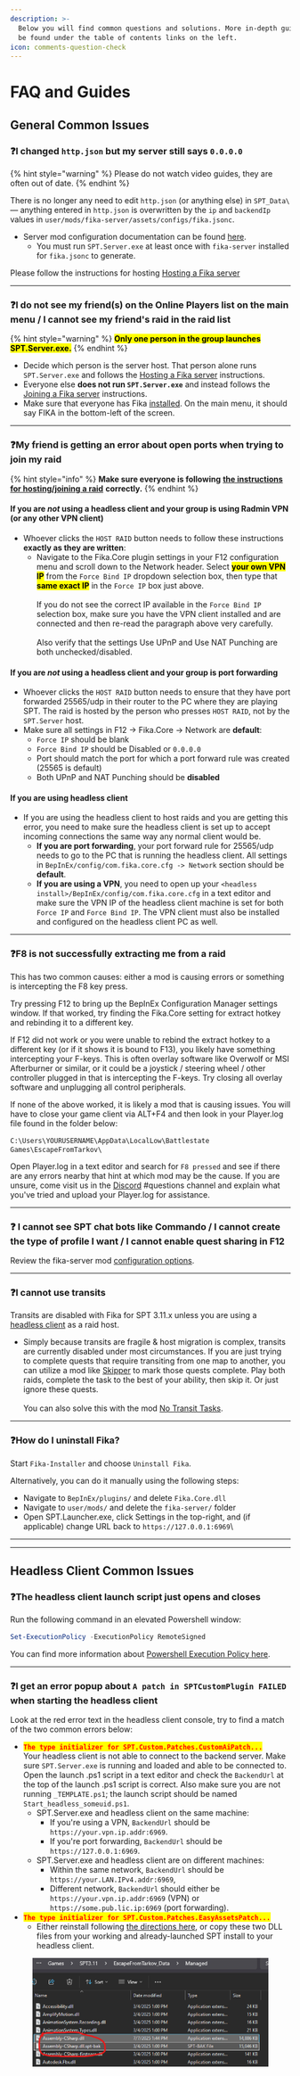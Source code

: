 ```yaml
---
description: >-
  Below you will find common questions and solutions. More in-depth guides can
  be found under the table of contents links on the left.
icon: comments-question-check
---
```


# FAQ and Guides

## General Common Issues

### ❓I changed `http.json` but my server still says `0.0.0.0`

{% hint style="warning" %}
Please do not watch video guides, they are often out of date.
{% endhint %}

There is no longer any need to edit `http.json` (or anything else) in `SPT_Data\` — anything entered in `http.json` is overwritten by the `ip` and `backendIp` values in `user/mods/fika-server/assets/configs/fika.jsonc`.

* Server mod configuration documentation can be found [here](../fika-configuration/server.md).
  * You must run `SPT.Server.exe` at least once with `fika-server` installed for `fika.jsonc` to generate.

Please follow the instructions for hosting <a href="../hosting-a-fika-server/" class="button primary" data-icon="arrow-right-long">Hosting a Fika server</a>

***

### ❓I do not see my friend(s) on the Online Players list on the main menu / I cannot see my friend's raid in the raid list

{% hint style="warning" %}
<mark style="color:$warning;">**Only one person in the group launches SPT.Server.exe.**</mark>
{% endhint %}

* Decide which person is the server host. That person alone runs `SPT.Server.exe` and follows the [Hosting a Fika server](../hosting-a-fika-server/) instructions.
* Everyone else **does not run `SPT.Server.exe`** and instead follows the [Joining a Fika server](../joining-a-fika-server/) instructions.
* Make sure that everyone has Fika [installed](../installing-fika/). On the main menu, it should say FIKA in the bottom-left of the screen.

***

### ❓My friend is getting an error about open ports when trying to join my raid

{% hint style="info" %}
**Make sure everyone is following** [**the instructions for hosting/joining a raid**](../playing-fika.md) **correctly.**
{% endhint %}

#### If you are _not_ using a headless client and your group is using Radmin VPN (or any other VPN client)

* Whoever clicks the `HOST RAID` button needs to follow these instructions **exactly as they are written**:
  * Navigate to the Fika.Core plugin settings in your F12 configuration menu and scroll down to the Network header. Select <mark style="color:$warning;">**your own VPN IP**</mark> from the `Force Bind IP` dropdown selection box, then type that <mark style="color:$warning;">**same exact IP**</mark> in the `Force IP` box just above.\
    \
    If you do not see the correct IP available in the `Force Bind IP` selection box, make sure you have the VPN client installed and are connected and then re-read the paragraph above very carefully.\
    \
    Also verify that the settings Use UPnP and Use NAT Punching are both unchecked/disabled.

#### If you are _not_ using a headless client and your group is port forwarding

* Whoever clicks the `HOST RAID` button needs to ensure that they have port forwarded 25565/udp in their router to the PC where they are playing SPT. The raid is hosted by the person who presses `HOST RAID`, not by the `SPT.Server` host.
* Make sure all settings in F12 -> Fika.Core -> Network are **default**:
  * `Force IP` should be blank
  * `Force Bind IP` should be Disabled or `0.0.0.0`
  * Port should match the port for which a port forward rule was created (25565 is default)
  * Both UPnP and NAT Punching should be **disabled**

#### If you are using headless client

* If you are using the headless client to host raids and you are getting this error, you need to make sure the headless client is set up to accept incoming connections the same way any normal client would be.&#x20;
  * **If you are port forwarding**, your port forward rule for 25565/udp needs to go to the PC that is running the headless client. All settings in `BepInEx/config/com.fika.core.cfg -> Network` section should be **default**.
  * **If you are using a VPN**, you need to open up your `<headless install>/BepInEx/config/com.fika.core.cfg` in a text editor and make sure the VPN IP of the headless client machine is set for both `Force IP` and `Force Bind IP`. The VPN client must also be installed and configured on the headless client PC as well.

***

### ❓F8 is not successfully extracting me from a raid

This has two common causes: either a mod is causing errors or something is intercepting the F8 key press.

Try pressing F12 to bring up the BepInEx Configuration Manager settings window. If that worked, try finding the Fika.Core setting for extract hotkey and rebinding it to a different key.

If F12 did not work or you were unable to rebind the extract hotkey to a different key (or if it shows it is bound to F13), you likely have something intercepting your F-keys. This is often overlay software like Overwolf or MSI Afterburner or similar, or it could be a joystick / steering wheel / other controller plugged in that is intercepting the F-keys. Try closing all overlay software and unplugging all control peripherals.

If none of the above worked, it is likely a mod that is causing issues. You will have to close your game client via ALT+F4 and then look in your Player.log file found in the folder below:

```
C:\Users\YOURUSERNAME\AppData\LocalLow\Battlestate Games\EscapeFromTarkov\
```

Open Player.log in a text editor and search for `F8 pressed` and see if there are any errors nearby that hint at which mod may be the cause. If you are unsure, come visit us in the [Discord](https://discord.gg/project-fika) #questions channel and explain what you've tried and upload your Player.log for assistance.

***

### ❓ I cannot see SPT chat bots like Commando / I cannot create the type of profile I want / I cannot enable quest sharing in F12

Review the fika-server mod [configuration options](../fika-configuration/server.md).

***

### ❓I cannot use transits

Transits are disabled with Fika for SPT 3.11.x unless you are using a [headless client](../advanced-features/headless-client.md) as a raid host.

* Simply because transits are fragile & host migration is complex, transits are currently disabled under most circumstances. If you are just trying to complete quests that require transiting from one map to another, you can utilize a mod like [Skipper](https://hub.sp-tarkov.com/files/file/1861-skipper/) to mark those quests complete. Play both raids, complete the task to the best of your ability, then skip it. Or just ignore these quests.\
  \
  You can also solve this with the mod [No Transit Tasks](https://hub.sp-tarkov.com/files/file/2616-no-transit-tasks/).

***

### ❓How do I uninstall Fika?

Start `Fika-Installer` and choose `Uninstall Fika`.

Alternatively, you can do it manually using the following steps:

* Navigate to `BepInEx/plugins/` and delete `Fika.Core.dll`
* Navigate to `user/mods/` and delete the `fika-server/` folder
* Open SPT.Launcher.exe, click Settings in the top-right, and (if applicable) change URL back to `https://127.0.0.1:6969`\


***

***

## Headless Client Common Issues

### ❓The headless client launch script just opens and closes

Run the following command in an elevated Powershell window:&#x20;

```powershell
Set-ExecutionPolicy -ExecutionPolicy RemoteSigned
```

You can find more information about [Powershell Execution Policy here](https://learn.microsoft.com/en-us/powershell/module/microsoft.powershell.core/about/about_execution_policies?view=powershell-7.5).

***

### ❓I get an error popup about `A patch in SPTCustomPlugin FAILED` when starting the headless client

Look at the red error text in the headless client console, try to find a match of the two common errors below:

* <mark style="color:red;">**`The type initializer for SPT.Custom.Patches.CustomAiPatch...`**</mark>\
  Your headless client is not able to connect to the backend server. Make sure `SPT.Server.exe` is running and loaded and able to be connected to. Open the launch .ps1 script in a text editor and check the `BackendUrl` at the top of the launch .ps1 script is correct. Also make sure you are not running `_TEMPLATE.ps1`; the launch script should be named `Start_headless_someuid.ps1`.
  * SPT.Server.exe and headless client on the same machine:
    * If you're using a VPN, `BackendUrl` should be `https://your.vpn.ip.addr:6969`.
    * If you're port forwarding, `BackendUrl` should be `https://127.0.0.1:6969`.
  * SPT.Server.exe and headless client are on different machines:
    * Within the same network, `BackendUrl` should be `https://your.LAN.IPv4.addr:6969`,
    * Different network, `BackendUrl` should either be `https://your.vpn.ip.addr:6969` (VPN) or `https://some.pub.lic.ip:6969` (port forwarding).
* <mark style="color:red;">**`The type initializer for SPT.Custom.Patches.EasyAssetsPatch...`**</mark>
  * Either reinstall following [the directions here](../advanced-features/headless-client.md), or copy these two DLL files from your working and already-launched SPT install to your headless client.

<figure><img src="../.gitbook/assets/image (30).png" alt=""><figcaption></figcaption></figure>

